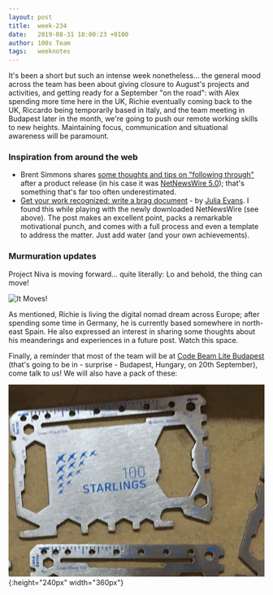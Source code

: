 ```yaml
---
layout: post
title:  week-234
date:   2019-08-31 18:00:23 +0100
author: 100s Team
tags:   weeknotes
---
```

It's been a short but such an intense week nonetheless... the general mood across the team has been about giving closure to August's projects and activities, and getting ready for a September "on the road": with Alex spending more time here in the UK, Richie eventually coming back to the UK, Riccardo being temporarily based in Italy, and the team meeting in Budapest later in the month, we're going to push our remote working skills to new heights. Maintaining focus, communication and situational awareness will be paramount.

### Inspiration from around the web

* Brent Simmons shares [some thoughts and tips on "following through"](https://inessential.com/2019/08/29/follow_through) after a product release (in his case it was [NetNewsWire 5.0](https://ranchero.com/netnewswire/)); that's something that's far too often underestimated.
* [Get your work recognized: write a brag document](https://jvns.ca/blog/brag-documents/) - by [Julia Evans](https://twitter.com/b0rk). I found this while playing with the newly downloaded NetNewsWire (see above). The post makes an excellent point, packs a remarkable motivational punch, and comes with a full process and even a template to address the matter. Just add water (and your own achievements).

### Murmuration updates

Project Niva is moving forward... quite literally: Lo and behold, the thing can move!

![It Moves!](/img/posts/20190902NivaMoves.gif "The Niva moving under its own power...")

As mentioned, Richie is living the digital nomad dream across Europe; after spending some time in Germany, he is currently based somewhere in north-east Spain. He also expressed an interest in sharing some thoughts about his meanderings and experiences in a future post. Watch this space.

Finally, a reminder that most of the team will be at [Code Beam Lite Budapest](http://codesync.global/conferences/code-beam-lite-budapest/) (that's going to be in - surprise - Budapest, Hungary, on 20th September), come talk to us! We will also have a pack of these:

![Multitool 2019](/img/posts/20190902multitool.jpg "Yes, it opens bottles, among other things"){:height="240px" width="360px"}
